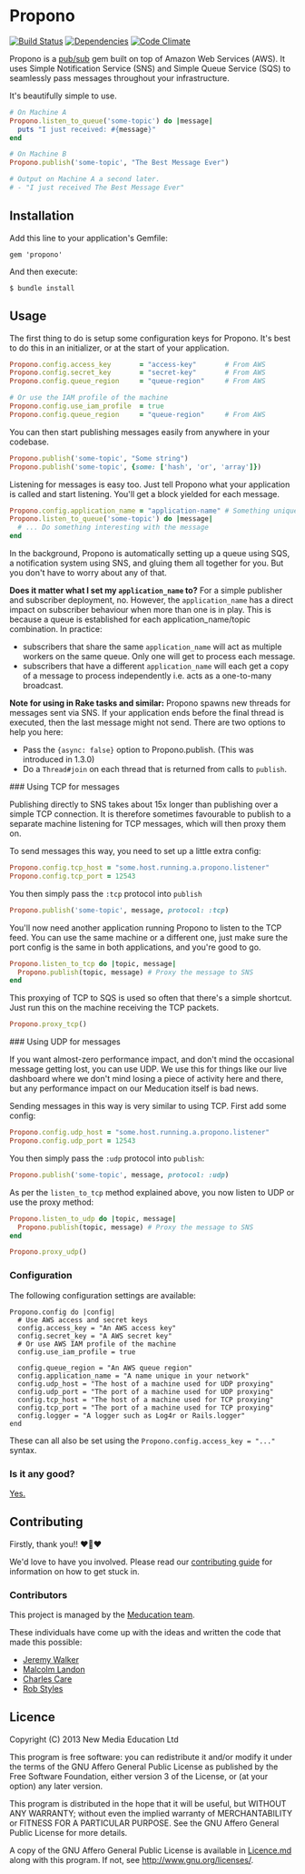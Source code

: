 # Propono

[![Build Status](https://travis-ci.org/meducation/propono.png)](https://travis-ci.org/meducation/propono)
[![Dependencies](https://gemnasium.com/meducation/propono.png?travis)](https://gemnasium.com/meducation/propono)
[![Code Climate](https://codeclimate.com/github/meducation/propono.png)](https://codeclimate.com/github/meducation/propono)

Propono is a [pub/sub](http://en.wikipedia.org/wiki/Publish-subscribe_pattern) gem built on top of Amazon Web Services (AWS). It uses Simple Notification Service (SNS) and Simple Queue Service (SQS) to seamlessly pass messages throughout your infrastructure.

It's beautifully simple to use.

```ruby
# On Machine A
Propono.listen_to_queue('some-topic') do |message|
  puts "I just received: #{message}"
end

# On Machine B
Propono.publish('some-topic', "The Best Message Ever")

# Output on Machine A a second later.
# - "I just received The Best Message Ever"
```

## Installation

Add this line to your application's Gemfile:

    gem 'propono'

And then execute:

    $ bundle install

## Usage

The first thing to do is setup some configuration keys for Propono. It's best to do this in an initializer, or at the start of your application.

```ruby
Propono.config.access_key       = "access-key"       # From AWS
Propono.config.secret_key       = "secret-key"       # From AWS
Propono.config.queue_region     = "queue-region"     # From AWS

# Or use the IAM profile of the machine
Propono.config.use_iam_profile  = true
Propono.config.queue_region     = "queue-region"     # From AWS

```

You can then start publishing messages easily from anywhere in your codebase.

```ruby
Propono.publish('some-topic', "Some string")
Propono.publish('some-topic', {some: ['hash', 'or', 'array']})
```

Listening for messages is easy too. Just tell Propono what your application is called and start listening. You'll get a block yielded for each message.

```ruby
Propono.config.application_name = "application-name" # Something unique to this app.
Propono.listen_to_queue('some-topic') do |message|
  # ... Do something interesting with the message
end
```
In the background, Propono is automatically setting up a queue using SQS, a notification system using SNS, and gluing them all together for you. But you don't have to worry about any of that.

**Does it matter what I set my `application_name` to?**
For a simple publisher and subscriber deployment, no.
However, the `application_name` has a direct impact on subscriber behaviour when more than one is in play.
This is because a queue is established for each application_name/topic combination. In practice:
* subscribers that share the same `application_name` will act as multiple workers on the same queue. Only one will get to process each message.
* subscribers that have a different `application_name` will each get a copy of a message to process independently i.e. acts as a one-to-many broadcast.


**Note for using in Rake tasks and similar:** Propono spawns new threads for messages sent via SNS. If your application ends before the final thread is executed, then the last message might not send. There are two options to help you here:
* Pass the `{async: false}` option to Propono.publish. (This was introduced in 1.3.0)
* Do a `Thread#join` on each thread that is returned from calls to `publish`.

### Using TCP for messages

Publishing directly to SNS takes about 15x longer than publishing over a simple TCP connection. It is therefore sometimes favourable to publish to a separate machine listening for TCP messages, which will then proxy them on.

To send messages this way, you need to set up a little extra config:

```ruby
Propono.config.tcp_host = "some.host.running.a.propono.listener"
Propono.config.tcp_port = 12543
```

You then simply pass the `:tcp` protocol into `publish`

```ruby
Propono.publish('some-topic', message, protocol: :tcp)
```

You'll now need another application running Propono to listen to the TCP feed. You can use the same machine or a different one, just make sure the port config is the same in both applications, and you're good to go.

```ruby
Propono.listen_to_tcp do |topic, message|
  Propono.publish(topic, message) # Proxy the message to SNS
end
```

This proxying of TCP to SQS is used so often that there's a simple shortcut. Just run this on the machine receiving the TCP packets.

```ruby
Propono.proxy_tcp()
```

### Using UDP for messages

If you want almost-zero performance impact, and don't mind the occasional message getting lost, you can use UDP. We use this for things like our live dashboard where we don't mind losing a piece of activity here and there, but any performance impact on our Meducation itself is bad news.

Sending messages in this way is very similar to using TCP. First add some config:

```ruby
Propono.config.udp_host = "some.host.running.a.propono.listener"
Propono.config.udp_port = 12543
```

You then simply pass the `:udp` protocol into `publish`:

```ruby
Propono.publish('some-topic', message, protocol: :udp)
```

As per the `listen_to_tcp` method explained above, you now listen to UDP or use the proxy method:

```ruby
Propono.listen_to_udp do |topic, message|
  Propono.publish(topic, message) # Proxy the message to SNS
end

Propono.proxy_udp()
```

### Configuration

The following configuration settings are available:

```
Propono.config do |config|
  # Use AWS access and secret keys
  config.access_key = "An AWS access key"
  config.secret_key = "A AWS secret key"
  # Or use AWS IAM profile of the machine
  config.use_iam_profile = true
  
  config.queue_region = "An AWS queue region"
  config.application_name = "A name unique in your network"
  config.udp_host = "The host of a machine used for UDP proxying"
  config.udp_port = "The port of a machine used for UDP proxying"
  config.tcp_host = "The host of a machine used for TCP proxying"
  config.tcp_port = "The port of a machine used for TCP proxying"
  config.logger = "A logger such as Log4r or Rails.logger"
end
```

These can all also be set using the `Propono.config.access_key = "..."` syntax.

### Is it any good?

[Yes.](http://news.ycombinator.com/item?id=3067434)

## Contributing

Firstly, thank you!! :heart::sparkling_heart::heart:

We'd love to have you involved. Please read our [contributing guide](https://github.com/meducation/propono/tree/master/CONTRIBUTING.md) for information on how to get stuck in.

### Contributors

This project is managed by the [Meducation team](http://company.meducation.net/about#team). 

These individuals have come up with the ideas and written the code that made this possible:

- [Jeremy Walker](http://github.com/iHiD)
- [Malcolm Landon](http://github.com/malcyL)
- [Charles Care](http://github.com/ccare)
- [Rob Styles](http://github.com/mmmmmrob)

## Licence

Copyright (C) 2013 New Media Education Ltd

This program is free software: you can redistribute it and/or modify
it under the terms of the GNU Affero General Public License as published by
the Free Software Foundation, either version 3 of the License, or
(at your option) any later version.

This program is distributed in the hope that it will be useful,
but WITHOUT ANY WARRANTY; without even the implied warranty of
MERCHANTABILITY or FITNESS FOR A PARTICULAR PURPOSE.  See the
GNU Affero General Public License for more details.

A copy of the GNU Affero General Public License is available in [Licence.md](https://github.com/meducation/propono/blob/master/LICENCE.md)
along with this program.  If not, see <http://www.gnu.org/licenses/>.
